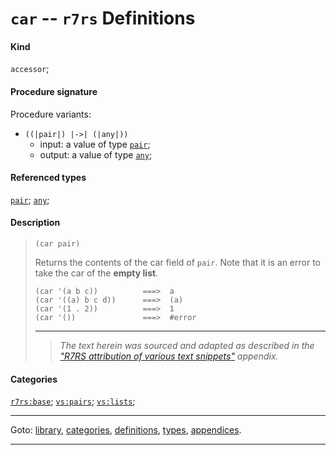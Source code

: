

<a id='definition__r7rs__car'></a>

# `car` -- `r7rs` Definitions


#### Kind

`accessor`;


#### Procedure signature

Procedure variants:
 * `((|pair|) |->| (|any|))`
   * input: a value of type [`pair`](../../r7rs/types/pair.md#type__r7rs__pair);
   * output: a value of type [`any`](../../r7rs/types/any.md#type__r7rs__any);


#### Referenced types

[`pair`](../../r7rs/types/pair.md#type__r7rs__pair);
[`any`](../../r7rs/types/any.md#type__r7rs__any);


#### Description

> ````
> (car pair)
> ````
> 
> 
> Returns the contents of the car field of `pair`.  Note that it is an
> error to take the car of the __empty list__.
> 
> ````
> (car '(a b c))          ===>  a
> (car '((a) b c d))      ===>  (a)
> (car '(1 . 2))          ===>  1
> (car '())               ===>  #error
> ````
> 
> 
> ----
> > *The text herein was sourced and adapted as described in the ["R7RS attribution of various text snippets"](../../r7rs/appendices/attribution.md#appendix__r7rs__attribution) appendix.*


#### Categories

[`r7rs:base`](../../r7rs/categories/r7rs_3a_base.md#category__r7rs__r7rs_3a_base);
[`vs:pairs`](../../r7rs/categories/vs_3a_pairs.md#category__r7rs__vs_3a_pairs);
[`vs:lists`](../../r7rs/categories/vs_3a_lists.md#category__r7rs__vs_3a_lists);

----

Goto: [library](../../r7rs/_index.md#library__r7rs), [categories](../../r7rs/categories/_index.md#toc__r7rs__categories), [definitions](../../r7rs/definitions/_index.md#toc__r7rs__definitions), [types](../../r7rs/types/_index.md#toc__r7rs__types), [appendices](../../r7rs/appendices/_index.md#toc__r7rs__appendices).

----


